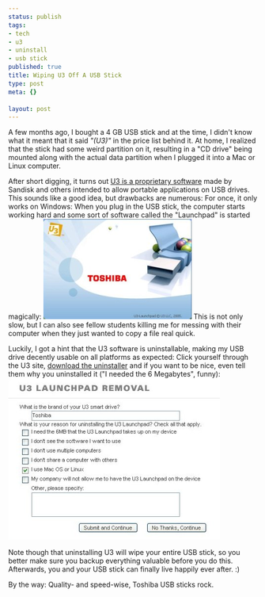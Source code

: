 ```yaml
--- 
status: publish
tags: 
- tech
- u3
- uninstall
- usb stick
published: true
title: Wiping U3 Off A USB Stick
type: post
meta: {}

layout: post
---
```

A few months ago, I bought a 4&nbsp;GB USB stick and at the time, I didn't know what it meant that it said <em>"(U3)"</em> in the price list behind it. At home, I realized that the stick had some weird partition on it, resulting in a "CD drive" being mounted along with the actual data partition when I plugged it into a Mac or Linux computer.

After short digging, it turns out <a href="http://en.wikipedia.org/wiki/U3">U3 is a proprietary software</a> made by Sandisk and others intended to allow portable applications on USB drives. This sounds like a good idea, but drawbacks are numerous: For once, it only works on Windows: When you plug in the USB stick, the computer starts working hard and some sort of software called the "Launchpad" is started magically:
<img src='/media/wp/2007/11/u3-starting.jpg' alt='The U3 Launchpad starting' />
This is not only slow, but I can also see fellow students killing me for messing with their computer when they just wanted to copy a file real quick.

Luckily, I got a hint that the U3 software is uninstallable, making my USB drive decently usable on all platforms as expected: Click yourself through the U3 site, <a href="http://u3.com/support/default.aspx#CQ3">download the uninstaller</a> and if you want to be nice, even tell them why you uninstalled it ("I needed the 6 Megabytes", funny):
<img src='/media/wp/2007/11/u3-removal.jpg' alt='U3 Removal' />

Note though that uninstalling U3 will wipe your entire USB stick, so you better make sure you backup everything valuable before you do this. Afterwards, you and your USB stick can finally live happily ever after. :)

By the way: Quality- and speed-wise, Toshiba USB sticks rock.
